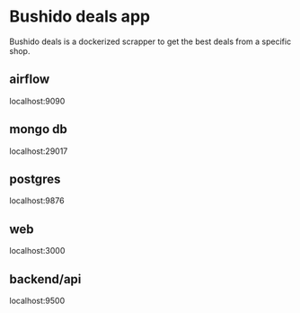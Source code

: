 # Bushido deals app
 Bushido deals is a dockerized scrapper to get the best deals from a 
 specific shop.
 
 ## airflow
 localhost:9090
 ## mongo db
 localhost:29017
 ## postgres
 localhost:9876
 ## web
 localhost:3000
 ## backend/api
 localhost:9500
 
